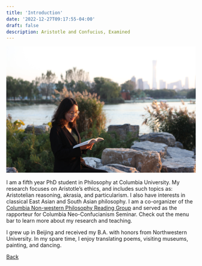 ```yaml
---
title: 'Introduction'
date: '2022-12-27T09:17:55-04:00'
draft: false
description: Aristotle and Confucius, Examined
---
```


![Reading by the Hudson](/IMG_2340.jpg)

I am a fifth year PhD student in Philosophy at Columbia University. My research focuses on Aristotle’s ethics, and includes such topics as: Aristotelian reasoning, akrasia, and particularism. I also have interests in classical East Asian and South Asian philosophy. I am a co-organizer of the [Columbia Non-western Philosophy Reading Group](https://nonwesternphilosophy.wordpress.com) and served as the rapporteur for Columbia Neo-Confucianism Seminar. Check out the menu bar to learn more about my research and teaching.

I grew up in Beijing and received my B.A. with honors from Northwestern University. In my spare time, I enjoy translating poems, visiting museums, painting, and dancing.

[Back](/)
